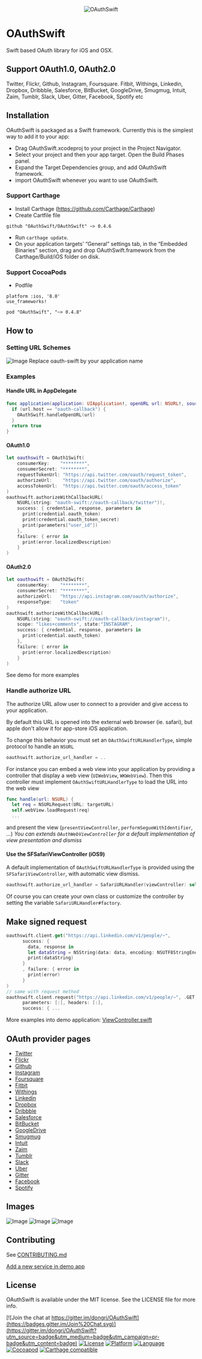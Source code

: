 <p align="center">
  <img src="Assets/OAuthSwift-icon.png?raw=true" alt="OAuthSwift"/>
</p>

# OAuthSwift

Swift based OAuth library for iOS and OSX.

## Support OAuth1.0, OAuth2.0

Twitter, Flickr, Github, Instagram, Foursquare. Fitbit, Withings, Linkedin, Dropbox, Dribbble, Salesforce, BitBucket, GoogleDrive, Smugmug, Intuit, Zaim, Tumblr, Slack, Uber, Gitter, Facebook, Spotify etc

## Installation

OAuthSwift is packaged as a Swift framework. Currently this is the simplest way to add it to your app:

* Drag OAuthSwift.xcodeproj to your project in the Project Navigator.
* Select your project and then your app target. Open the Build Phases panel.
* Expand the Target Dependencies group, and add OAuthSwift framework.
* import OAuthSwift whenever you want to use OAuthSwift.

### Support Carthage

* Install Carthage (https://github.com/Carthage/Carthage)
* Create Cartfile file
```
github "OAuthSwift/OAuthSwift" ~> 0.4.6
```
* Run `carthage update`.
* On your application targets’ “General” settings tab, in the “Embedded Binaries” section, drag and drop OAuthSwift.framework from the Carthage/Build/iOS folder on disk.

### Support CocoaPods

* Podfile

```
platform :ios, '8.0'
use_frameworks!

pod "OAuthSwift", "~> 0.4.8"
```
## How to
### Setting URL Schemes
![Image](Assets/URLSchemes.png "Image")
Replace oauth-swift by your application name
### Examples

#### Handle URL in AppDelegate
```swift
func application(application: UIApplication!, openURL url: NSURL!, sourceApplication: String!, annotation: AnyObject!) -> Bool {
  if (url.host == "oauth-callback") {
    OAuthSwift.handleOpenURL(url)
  }
  return true
}
```
#### OAuth1.0
```swift
let oauthswift = OAuth1Swift(
    consumerKey:    "********",
    consumerSecret: "********",
    requestTokenUrl: "https://api.twitter.com/oauth/request_token",
    authorizeUrl:    "https://api.twitter.com/oauth/authorize",
    accessTokenUrl:  "https://api.twitter.com/oauth/access_token"
)
oauthswift.authorizeWithCallbackURL(
    NSURL(string: "oauth-swift://oauth-callback/twitter")!,
    success: { credential, response, parameters in
      print(credential.oauth_token)
      print(credential.oauth_token_secret)
      print(parameters["user_id"])
    },
    failure: { error in
      print(error.localizedDescription)
    }             
)
```
#### OAuth2.0
```swift
let oauthswift = OAuth2Swift(
    consumerKey:    "********",
    consumerSecret: "********",
    authorizeUrl:   "https://api.instagram.com/oauth/authorize",
    responseType:   "token"
)
oauthswift.authorizeWithCallbackURL(
    NSURL(string: "oauth-swift://oauth-callback/instagram")!,
    scope: "likes+comments", state:"INSTAGRAM",
    success: { credential, response, parameters in
      print(credential.oauth_token)
    },
    failure: { error in
      print(error.localizedDescription)
    }
)

```

See demo for more examples

### Handle authorize URL
The authorize URL allow user to connect to a provider and give access to your application.

By default this URL is opened into the external web browser (ie. safari), but apple don't allow it for app-store iOS application.

To change this behavior you must set an `OAuthSwiftURLHandlerType`, simple protocol to handle an `NSURL`
```swift
oauthswift.authorize_url_handler = ..
```
For instance you can embed a web view into your application by providing a controller that display a web view (`UIWebView`, `WKWebView`).
Then this controller must implement `OAuthSwiftURLHandlerType` to load the URL into the web view
```swift
func handle(url: NSURL) {
  let req = NSURLRequest(URL: targetURL)
  self.webView.loadRequest(req)
  ...
```
and present the view (`presentViewController`, `performSegueWithIdentifier`, ...)
*You can extends `OAuthWebViewController` for a default implementation of view presentation and dismiss*

#### Use the SFSafariViewController (iOS9)
A default implementation of `OAuthSwiftURLHandlerType` is provided using the `SFSafariViewController`, with automatic view dismiss.
```swift
oauthswift.authorize_url_handler = SafariURLHandler(viewController: self)
```
Of course you can create your own class or customize the controller by setting the variable `SafariURLHandler#factory`.

## Make signed request

```swift
oauthswift.client.get("https://api.linkedin.com/v1/people/~",
      success: {
        data, response in
        let dataString = NSString(data: data, encoding: NSUTF8StringEncoding)
        print(dataString)
      }
      , failure: { error in
        print(error)
      }
)
// same with request method
oauthswift.client.request("https://api.linkedin.com/v1/people/~", .GET,
      parameters: [:], headers: [:],
      success: { ...
```

More examples into demo application: [ViewController.swift](/OAuthSwiftDemo/ViewController.swift)

## OAuth provider pages

* [Twitter](https://dev.twitter.com/docs/auth/oauth)  
* [Flickr](https://www.flickr.com/services/api/auth.oauth.html)  
* [Github](https://developer.github.com/v3/oauth)  
* [Instagram](http://instagram.com/developer/authentication)  
* [Foursquare](https://developer.foursquare.com/overview/auth)  
* [Fitbit](https://wiki.fitbit.com/display/API/OAuth+Authentication+in+the+Fitbit+API)  
* [Withings](http://oauth.withings.com/api)  
* [Linkedin](https://developer.linkedin.com/documents/authentication)  
* [Dropbox](https://www.dropbox.com/developers/core/docs)  
* [Dribbble](http://developer.dribbble.com/v1/oauth/)
* [Salesforce](https://www.salesforce.com/us/developer/docs/api_rest/)
* [BitBucket](https://confluence.atlassian.com/display/BITBUCKET/OAuth+on+Bitbucket)
* [GoogleDrive](https://developers.google.com/drive/v2/reference/)
* [Smugmug](https://smugmug.atlassian.net/wiki/display/API/OAuth)
* [Intuit](https://developer.intuit.com/docs/0100_accounting/0060_authentication_and_authorization/oauth_management_api)
* [Zaim](https://dev.zaim.net/home/api/authorize)
* [Tumblr](https://www.tumblr.com/docs/en/api/v2#auth)
* [Slack](https://api.slack.com/docs/oauth)
* [Uber](https://developer.uber.com/v1/auth/)
* [Gitter](https://developer.gitter.im/docs/authentication)
* [Facebook](https://developers.facebook.com/docs/facebook-login)
* [Spotify](https://developer.spotify.com/web-api/authorization-guide/)

## Images

![Image](Assets/Services.png "Image")
![Image](Assets/TwitterOAuth.png "Image")
![Image](Assets/TwitterOAuthTokens.png "Image")

## Contributing
 See [CONTRIBUTING.md](CONTRIBUTING.md)
 
[Add a new service in demo app](https://github.com/dongri/OAuthSwift/wiki/Demo-application#add-a-new-service-in-demo-app)

## License

OAuthSwift is available under the MIT license. See the LICENSE file for more info.

[![Join the chat at https://gitter.im/dongri/OAuthSwift](https://badges.gitter.im/Join%20Chat.svg)](https://gitter.im/dongri/OAuthSwift?utm_source=badge&utm_medium=badge&utm_campaign=pr-badge&utm_content=badge)
[![License](https://img.shields.io/badge/license-MIT-blue.svg?style=flat
            )](http://mit-license.org) [![Platform](http://img.shields.io/badge/platform-iOS_OSX_TVOS-lightgrey.svg?style=flat
             )](https://developer.apple.com/resources/) [![Language](http://img.shields.io/badge/language-swift-orange.svg?style=flat
             )](https://developer.apple.com/swift) [![Cocoapod](http://img.shields.io/cocoapods/v/OAuthSwift.svg?style=flat)](http://cocoadocs.org/docsets/OAuthSwift/)
[![Carthage compatible](https://img.shields.io/badge/Carthage-compatible-4BC51D.svg?style=flat)](https://github.com/Carthage/Carthage)
